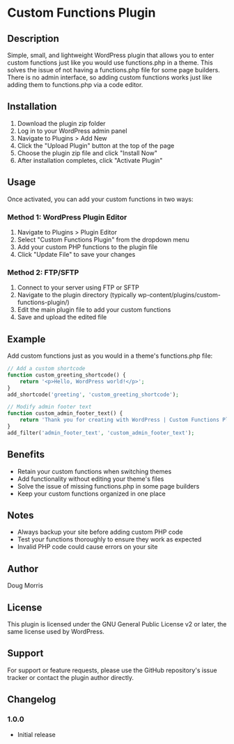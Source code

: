 # Custom Functions Plugin

## Description
Simple, small, and lightweight WordPress plugin that allows you to enter custom functions just like you would use functions.php in a theme. This solves the issue of not having a functions.php file for some page builders. There is no admin interface, so adding custom functions works just like adding them to functions.php via a code editor.

## Installation
1. Download the plugin zip folder
2. Log in to your WordPress admin panel
3. Navigate to Plugins > Add New
4. Click the "Upload Plugin" button at the top of the page
5. Choose the plugin zip file and click "Install Now"
6. After installation completes, click "Activate Plugin"

## Usage
Once activated, you can add your custom functions in two ways:

### Method 1: WordPress Plugin Editor
1. Navigate to Plugins > Plugin Editor
2. Select "Custom Functions Plugin" from the dropdown menu
3. Add your custom PHP functions to the plugin file
4. Click "Update File" to save your changes

### Method 2: FTP/SFTP
1. Connect to your server using FTP or SFTP
2. Navigate to the plugin directory (typically wp-content/plugins/custom-functions-plugin/)
3. Edit the main plugin file to add your custom functions
4. Save and upload the edited file

## Example
Add custom functions just as you would in a theme's functions.php file:

```php
// Add a custom shortcode
function custom_greeting_shortcode() {
    return '<p>Hello, WordPress world!</p>';
}
add_shortcode('greeting', 'custom_greeting_shortcode');

// Modify admin footer text
function custom_admin_footer_text() {
    return 'Thank you for creating with WordPress | Custom Functions Plugin';
}
add_filter('admin_footer_text', 'custom_admin_footer_text');
```

## Benefits
- Retain your custom functions when switching themes
- Add functionality without editing your theme's files
- Solve the issue of missing functions.php in some page builders
- Keep your custom functions organized in one place

## Notes
- Always backup your site before adding custom PHP code
- Test your functions thoroughly to ensure they work as expected
- Invalid PHP code could cause errors on your site

## Author
Doug Morris

## License
This plugin is licensed under the GNU General Public License v2 or later, the same license used by WordPress.

## Support
For support or feature requests, please use the GitHub repository's issue tracker or contact the plugin author directly.

## Changelog
### 1.0.0
- Initial release